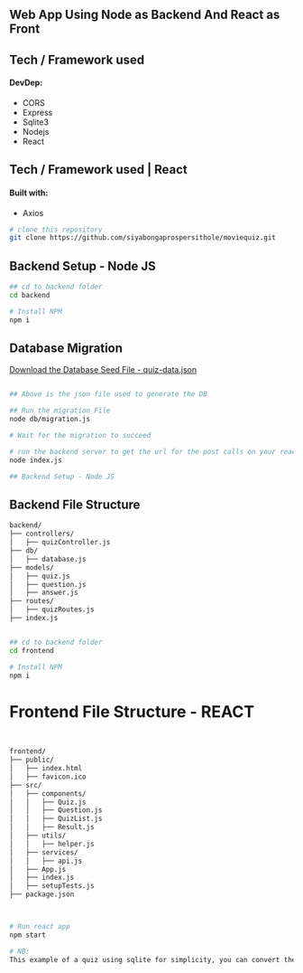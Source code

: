 ## Web App Using Node as Backend And React as Front

## Tech / Framework used
#### DevDep:

- CORS
- Express
- Sqlite3
- Nodejs
- React

## Tech / Framework used | React
#### Built with:
- Axios

```bash
# clone this repository
git clone https://github.com/siyabongaprospersithole/moviequiz.git

```

## Backend Setup - Node JS

```bash
## cd to backend folder
cd backend

# Install NPM
npm i

```
## Database Migration

[Download the Database Seed File - quiz-data.json](backend/db/quiz-data.json)

```bash

## Above is the json file used to generate the DB

## Run the migration File
node db/migration.js

# Wait for the migration to succeed

# run the backend server to get the url for the post calls on your react app:
node index.js

## Backend Setup - Node JS

```

## Backend File Structure

```bash
backend/
├── controllers/
│   ├── quizController.js
├── db/
│   ├── database.js
├── models/
│   ├── quiz.js
│   ├── question.js
│   ├── answer.js
├── routes/
│   ├── quizRoutes.js
├── index.js


## cd to backend folder
cd frontend

# Install NPM
npm i

```
# Frontend File Structure - REACT

```bash


frontend/
├── public/
│   ├── index.html
│   ├── favicon.ico
├── src/
│   ├── components/
│   │   ├── Quiz.js
│   │   ├── Question.js
│   │   ├── QuizList.js
│   │   ├── Result.js
│   ├── utils/
│   │   ├── helper.js
│   ├── services/
│   │   ├── api.js
│   ├── App.js
│   ├── index.js
│   ├── setupTests.js
├── package.json



# Run react app
npm start

# NB:
This example of a quiz using sqlite for simplicity, you can convert the db to your choice and connect to run it.
